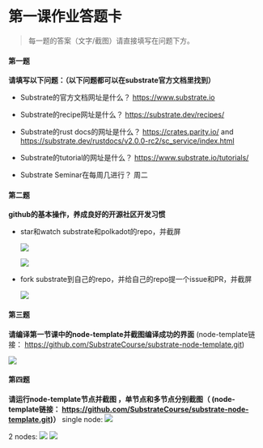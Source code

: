 # 第一课作业答题卡

> 每一题的答案（文字/截图）请直接填写在问题下方。

#### 第一题

**请填写以下问题：（以下问题都可以在substrate官方文档里找到）**

- Substrate的官方文档网址是什么？
	https://www.substrate.io
  

- Substrate的recipe网址是什么？
	https://substrate.dev/recipes/
  

- Substrate的rust docs的网址是什么？
	https://crates.parity.io/
    and
    https://substrate.dev/rustdocs/v2.0.0-rc2/sc_service/index.html
  

- Substrate的tutorial的网址是什么？
	https://www.substrate.io/tutorials/
  

- Substrate Seminar在每周几进行？
	周二




#### 第二题

**github的基本操作，养成良好的开源社区开发习惯**

- star和watch substrate和polkadot的repo，并截屏

  ![](https://github.com/darkjogger/team2/blob/lesson-1/lesson1/001.png)
  
  ![](https://github.com/darkjogger/team2/blob/lesson-1/lesson1/002.png)


- fork substrate到自己的repo，并给自己的repo提一个issue和PR，并截屏

  ![](https://github.com/darkjogger/team2/blob/lesson-1/lesson1/003.png)




#### 第三题

**请编译第一节课中的node-template并截图编译成功的界面** (node-template链接： https://github.com/SubstrateCourse/substrate-node-template.git)

  ![](https://github.com/darkjogger/team2/blob/lesson-1/lesson1/compile.png)


#### 第四题

**请运行node-template节点并截图 ，单节点和多节点分别截图（ (node-template链接： https://github.com/SubstrateCourse/substrate-node-template.git)）**
  single node:
  ![](https://github.com/darkjogger/team2/blob/lesson-1/lesson1/one%20node.png)
  
  2 nodes:
  ![](https://github.com/darkjogger/team2/blob/lesson-1/lesson1/2%20nodes-1.JPG)
  ![](https://github.com/darkjogger/team2/blob/lesson-1/lesson1/2%20nodes-2.JPG)
